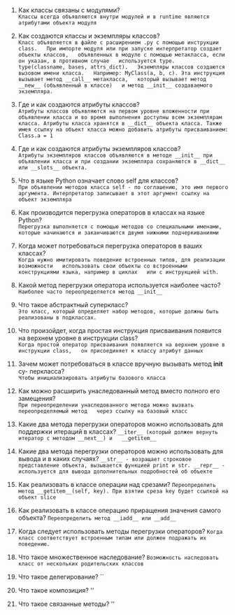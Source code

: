 1. Как классы связаны с модулями?  
`Классы всегда объявляются внутри модулей и в runtime являются атрибутами объекта модуля`  

2. Как создаются классы и экземпляры классов?  
`Класс объявляется в файле с расширением .py с помощью инструкции class.  
При импорте модуля или при запуске интерпретатор создает объекты классов,  
объявленных в модуле с помощью метакласса, если он указан, в противном случае  
используется type.  
type(classname, bases, attrs_dict).  
Экземпляры классов создаются вызовом имени класса.  
Например: MyClass(a, b, c). Эта инструкция вызывает метод __call__ метакласса,  
который вызывает метод __new__ (объявленный в классе)  
и метод __init__ создаваемого экземпляра.  
`
3. Где и как создаются атрибуты классов?  
`Атрибуты классов объявляются на первом уровне вложенности при объявлении класса
и во время выполнения доступны всем экземплярам класса. Атрибуты класса хранятся
в __dict__ объекта класса. Также имея ссылку на объект класса можно добавить атрибуты
присваиванием: Class.a = 1`

4. Где и как создаются атрибуты экземпляров классов?  
`Атрибуты экземпляров классов объявляются в методе __init__ при объявлении класса и
при создании экземпляра сохраняются в __dict__ или __slots__ объекта.`

5. Что в языке Python означает слово self для классов?  
`При объявлении методов класса self - по соглашению, это имя первого аргумента.
Интерпретатор записывает в этот аргумент ссылку на объект экземпляра`

6. Как производится перегрузка операторов в классах на языке Python?  
`Перегрузка выполняется с помощью методов со специальными именами,
которые начинаются и заканчиваются двумя нижними подчеркиваниями`

7. Когда может потребоваться перегрузка операторов в ваших классах?  
`Когда нужно имитировать поведение встроенных типов, для реализации возможности  
использовать свои объекты со встроенными конструкциями языка, например в циклах  
или с инструкцией with.`

8. Какой метод перегрузки оператора используется наиболее часто?  
`Наиболее часто переопределяется метод __init__`

9. Что такое абстрактный суперкласс?  
`Это класс, который определяет набор методов, которые должны быть реализованы в подклассах.`

10. Что произойдет, когда простая инструкция присваивания появится на
верхнем уровне в инструкции class?  
`Когда простой оператор присваивания появляется на верхнем уровне в инструкции class,  
он присоединяет к классу атрибут данных`

11. Зачем может потребоваться в классе вручную вызывать метод __init__ су-
перкласса?  
`Чтобы инициализировать атрибуты базового класса`

12. Как можно расширить унаследованный метод вместо полного его замещения?  
`При переопределении унаследованного метода можно вызвать переопределяемый метод  
через ссылку на базовый класс`

13. Какие два метода перегрузки операторов можно использовать для поддержки итераций в классах?
`__iter__ (который должен вернуть итератор с методом __next__) и  
__getitem__`

14. Какие два метода перегрузки операторов можно использовать для вывода
и в каких случаях?
`__str__ - возращает строковое представление объекта, вызывается функцией print и str.
__repr__ - используется для вывода дополнительных подробностей об объекте`

15. Как реализовать в классе операции над срезами?
`Переопределить метод __getitem__(self, key). При взятии среза key будет ссылкой на объект slice`  

16. Как реализовать в классе операцию приращения значения самого объекта?
`Переопределить метод __iadd__ или __add__`

17. Когда следует использовать методы перегрузки операторов?
`Когда класс соответствует встроенным типам или должен подражать их поведению.`

18. Что такое множественное наследование?
`Возможность наследовать класс от нескольких родительских классов`  

19. Что такое делегирование?
``

20. Что такое композиция?
''

21. Что такое связанные методы?
''